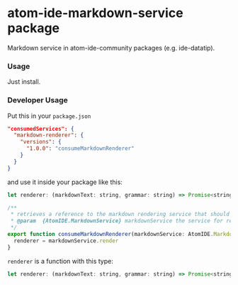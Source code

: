 # atom-ide-markdown-service package

Markdown service in atom-ide-community packages (e.g. ide-datatip).

### Usage

Just install.

### Developer Usage

Put this in your `package.json`

```json
"consumedServices": {
  "markdown-renderer": {
    "versions": {
      "1.0.0": "consumeMarkdownRenderer"
    }
  }
}
```

and use it inside your package like this:

```js
let renderer: (markdownText: string, grammar: string) => Promise<string>

/**
 * retrieves a reference to the markdown rendering service that should be used
 * @param  {AtomIDE.MarkdownService} markdownService the service for rendering markdown text
 */
export function consumeMarkdownRenderer(markdownService: AtomIDE.MarkdownService) {
  renderer = markdownService.render
}
```

`renderer` is a function with this type:

```js
let renderer: (markdownText: string, grammar: string) => Promise<string>
```
